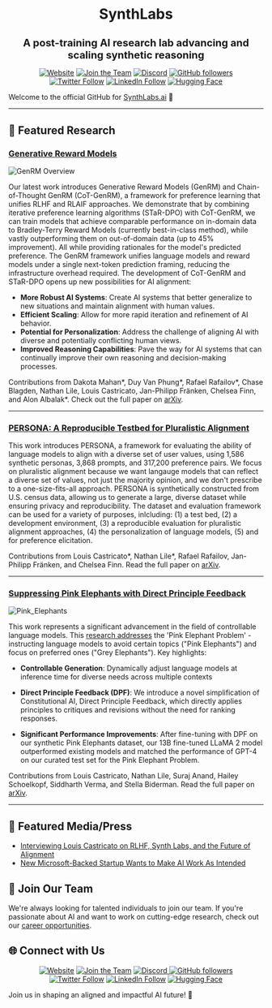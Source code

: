 <h1 align="center">SynthLabs</h1> 
<h2 align="center" style="font-size: 20px; margin-bottom: 4px">A post-training AI research lab advancing and scaling synthetic reasoning</h2> 

<p align="center"> 
  <a href="https://www.synthlabs.ai/"> 
    <img alt="Website" src="https://img.shields.io/badge/Site-synthlabs.ai-ed2dd0?link=https%3A%2F%2Fsynthlabs.ai"/></a>
  <a href="https://jobs.synthlabs.ai/"> 
    <img alt="Join the Team" src="https://img.shields.io/badge/Site-Join the Team-a9def9?link=https%3A%2F%2Fjobs.synthlabs.ai"/></a> 
  <a href="https://discord.gg/46uN42SE6x"> 
    <img alt="Discord" src="https://img.shields.io/discord/1146561125723406438?label=Join%20Discord" /></a> 
  <a href="https://github.com/SynthLabsAI"> 
    <img alt="GitHub followers" src="https://img.shields.io/github/followers/SynthLabsAI?label=Follow%20on%20GitHub&style=social" /></a> 
  <br/> 
  <a href="https://twitter.com/synth_labs"> 
    <img alt="Twitter Follow" src="https://img.shields.io/twitter/follow/synth_labs?style=social" /></a> 
  <a href="https://www.linkedin.com/company/synthlabsai"> 
    <img alt="LinkedIn Follow" src="https://img.shields.io/badge/LinkedIn-Follow-blue" /></a> 
  <a href="https://huggingface.co/SynthLabsAI"> 
    <img alt="Hugging Face" src="https://img.shields.io/badge/Hugging%20Face-Follow-yellow" /></a> 
    <br/> 
</p>

Welcome to the official GitHub for [SynthLabs.ai](https://www.synthlabs.ai/) 👋

---

## 🔬 Featured Research


### [Generative Reward Models](https://www.synthlabs.ai/research/generative-reward-models)

![GenRM Overview](https://www.synthlabs.ai/img/genrm/diagram.png)

Our latest work introduces Generative Reward Models (GenRM) and Chain-of-Thought GenRM (CoT-GenRM), a framework for preference learning that unifies RLHF and RLAIF approaches. We demonstrate that by combining iterative preference learning algorithms (STaR-DPO) with CoT-GenRM, we can train models that achieve comparable performance on in-domain data to Bradley-Terry Reward Models (currently best-in-class method), while vastly outperforming them on out-of-domain data (up to 45\% improvement). All while providing rationales for the model's predicted preference. The GenRM framework unifies language models and reward models under a single next-token prediction framing, reducing the infrastructure overhead required. The development of CoT-GenRM and STaR-DPO opens up new possibilities for AI alignment:

- **More Robust AI Systems**: Create AI systems that better generalize to new situations and maintain alignment with human values.
- **Efficient Scaling**: Allow for more rapid iteration and refinement of AI behavior.
- **Potential for Personalization**: Address the challenge of aligning AI with diverse and potentially conflicting human views.
- **Improved Reasoning Capabilities**: Pave the way for AI systems that can continually improve their own reasoning and decision-making processes.

Contributions from Dakota Mahan\*, Duy Van Phung\*, Rafael Rafailov\*, Chase Blagden, Nathan Lile, Louis Castricato, Jan-Philipp Fränken, Chelsea Finn, and Alon Albalak\*. Check out the full paper on [arXiv](https://arxiv.org/abs/2410.12832).

---

### [PERSONA: A Reproducible Testbed for Pluralistic Alignment](https://www.synthlabs.ai/research/persona)

This work introduces PERSONA, a framework for evaluating the ability of language models to align with a diverse set of user values, using 1,586 synthetic personas, 3,868 prompts, and 317,200 preference pairs. We focus on pluralistic alignment because we want langauge models that can reflect a diverse set of values, not just the majority opinion, and we don't prescribe to a one-size-fits-all approach. PERSONA is synthetically constructed from U.S. census data, allowing us to generate a large, diverse dataset while ensuring privacy and reproducibility. The dataset and evaluation framework can be used for a variety of purposes, inlcluding: (1) a test bed, (2) a development environment, (3) a reproducible evaluation for pluralistic alignment approaches, (4) the personalization of language models, (5) and for preference elicitation.

Contributions from Louis Castricato*, Nathan Lile*, Rafael Rafailov, Jan-Philipp Fränken, and Chelsea Finn. Read the full paper on [arXiv](https://arxiv.org/abs/2407.17387).

---

### [Suppressing Pink Elephants with Direct Principle Feedback](https://arxiv.org/abs/2402.07896)

![Pink_Elephants](https://www.synthlabs.ai/img/cacophony.png)

This work represents a significant advancement in the field of controllable language models. This [research addresses](https://arxiv.org/pdf/2402.07896.pdf) the 'Pink Elephant Problem' - instructing language models to avoid certain topics ("Pink Elephants") and focus on preferred ones ("Grey Elephants"). Key highlights:

- **Controllable Generation**: Dynamically adjust language models at inference time for diverse needs across multiple contexts

- **Direct Principle Feedback (DPF)**: We introduce a novel simplification of Constitutional AI, Direct Principle Feedback, which directly applies principles to critiques and revisions without the need for ranking responses.

- **Significant Performance Improvements**: After fine-tuning with DPF on our synthetic Pink Elephants dataset, our 13B fine-tuned LLaMA 2 model outperformed existing models and matched the performance of GPT-4 on our curated test set for the Pink Elephant Problem.

Contributions from Louis Castricato, Nathan Lile, Suraj Anand, Hailey Schoelkopf, Siddharth Verma, and Stella Biderman. Read the full paper on [arXiv](https://arxiv.org/abs/2402.07896).

---

## 📰 Featured Media/Press

- [Interviewing Louis Castricato on RLHF, Synth Labs, and the Future of Alignment](https://www.interconnects.ai/p/rlhf-interview-1-louis)
- [New Microsoft-Backed Startup Wants to Make AI Work As Intended](https://archive.is/vczUI)

<!--
## 🚀 Open Source Projects [WIP]

WIP; join our [Discord](https://discord.gg/46uN42SE6x) for open science hackathons.

- [Project 1 WIP](/#) - description
-->

## 💼 Join Our Team

We're always looking for talented individuals to join our team. If you're passionate about AI and want to work on cutting-edge research, check out our [career opportunities](https://jobs.synthlabs.ai).

## 🌐 Connect with Us

<!-- Social Shields for SynthLabsAI -->
<p align="center">
<a href="https://www.synthlabs.ai/"><img alt="Website" src="https://img.shields.io/website?up_message=Visit&url=https%3A%2F%2Fwww.synthlabs.ai%2F"/></a> <a href="https://jobs.synthlabs.ai/"> 
    <img alt="Join the Team" src="https://img.shields.io/badge/Site-Join the Team-a9def9?link=https%3A%2F%2Fjobs.synthlabs.ai"/></a>
  <a href="https://discord.gg/46uN42SE6x"> <img alt="Discord" src="https://img.shields.io/discord/1146561125723406438?logo=discord&label=Join%20Discord" /> </a><a href="https://github.com/SynthLabsAI"> <img alt="GitHub followers" src="https://img.shields.io/github/followers/SynthLabsAI?label=Follow%20on%20GitHub&style=social" /></a>
<br/>
<a href="https://twitter.com/synth_labs"> <img alt="Twitter Follow" src="https://img.shields.io/twitter/follow/synth_labs?style=social" /></a> 
<a href="https://www.linkedin.com/company/synthlabsai"><img alt="LinkedIn Follow" src="https://img.shields.io/badge/LinkedIn-Follow-blue" /></a> 
<a href="https://huggingface.co/SynthLabsAI"><img alt="Hugging Face" src="https://img.shields.io/badge/Hugging%20Face-Follow-yellow" /></a>
</p>

Join us in shaping an aligned and impactful AI future! 🤝

